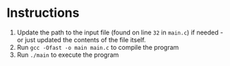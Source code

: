 # Instructions

1. Update the path to the input file (found on line `32` in `main.c`) if needed - or just updated the contents of the file itself.
2. Run `gcc -Ofast -o main main.c` to compile the program
3. Run `./main` to execute the program
